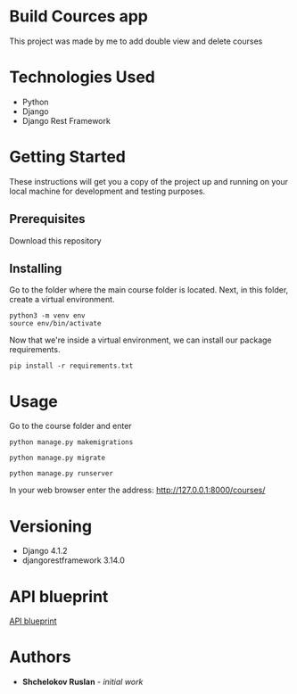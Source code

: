 # Build Cources app

This project was made by me to add double view and delete courses

# Technologies Used

+ Python
+ Django
+ Django Rest Framework

# Getting Started

These instructions will get you a copy of the project up and running on your local machine for development and testing purposes.

## Prerequisites

Download this repository

## Installing

Go to the folder where the main course folder is located. Next, in this folder, create a virtual environment.

```
python3 -m venv env
source env/bin/activate
```

Now that we're inside a virtual environment, we can install our package requirements.

```
pip install -r requirements.txt
```

# Usage

Go to the course folder and enter

```
python manage.py makemigrations

python manage.py migrate

python manage.py runserver
```

In your web browser enter the address: http://127.0.0.1:8000/courses/

# Versioning

+ Django 4.1.2
+ djangorestframework 3.14.0

# API blueprint

[API blueprint](https://cource.docs.apiary.io/)

# Authors

+ **Shchelokov Ruslan** - *initial work*